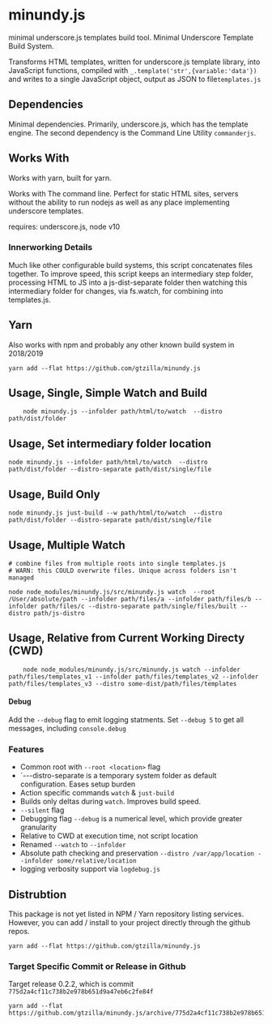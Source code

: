 
# minundy.js

minimal underscore.js templates build tool. Minimal Underscore Template Build System.

Transforms HTML templates, written for underscore.js template library, into JavaScript functions, compiled with `_.template('str',{variable:'data'})`
and writes to a single JavaScript object, output as JSON to file`templates.js`

## Dependencies

Minimal dependencies. Primarily, underscore.js, which has the template engine. The second dependency is the Command Line Utility `commanderjs`. 


## Works With

Works with yarn, built for yarn.

Works with The command line. Perfect for static HTML sites, servers without the ability to run nodejs as well as any place implementing underscore templates.

requires: underscore.js, node v10


### Innerworking Details

Much like other configurable build systems, this 
script concatenates files together. To improve speed,
this script keeps an intermediary step folder, processing HTML to JS into a js-dist-separate folder
then watching this intermediary folder for changes, via fs.watch, for combining into templates.js. 



## Yarn

Also works with npm and probably any other known build system in 2018/2019

	yarn add --flat https://github.com/gtzilla/minundy.js

## Usage, Single, Simple Watch and Build

```
	node minundy.js --infolder path/html/to/watch  --distro path/dist/folder
```

## Usage, Set intermediary folder location

```
node minundy.js --infolder path/html/to/watch  --distro path/dist/folder --distro-separate path/dist/single/file 
```

## Usage, Build Only

	node minundy.js just-build --w path/html/to/watch  --distro path/dist/folder --distro-separate path/dist/single/file 

## Usage, Multiple Watch

	# combine files from multiple roots into single templates.js
	# WARN: this COULD overwrite files. Unique across folders isn't managed
	
	node node_modules/minundy.js/src/minundy.js watch  --root /User/absolute/path --infolder path/files/a --infolder path/files/b --infolder path/files/c --distro-separate path/single/files/built --distro path/js-distro


## Usage, Relative from Current Working Directy (CWD)

```
	node node_modules/minundy.js/src/minundy.js watch --infolder path/files/templates_v1 --infolder path/files/templates_v2 --infolder path/files/templates_v3 --distro some-dist/path/files/templates
```


#### Debug

Add the `--debug` flag to emit logging statments. Set `--debug 5` to 
get all messages, including `console.debug`

### Features

+ Common root with `--root <location>` flag
+ `---distro-separate is a temporary system folder as default configuration. Eases setup burden
+ Action specific commands `watch` & `just-build`
+ Builds only deltas during `watch`. Improves build speed.
+ `--silent` flag
+ Debugging flag `--debug` is a numerical level, which provide greater granularity
+ Relative to CWD at execution time, not script location
+ Renamed `--watch` to `--infolder` 
+ Absolute path checking and preservation `--distro /var/app/location --infolder some/relative/location` 
+ logging verbosity support via `logdebug.js`

## Distrubtion

This package is not yet listed in NPM / Yarn repository listing services. However, you can add / install to your project directly through the github repos.

```
yarn add --flat https://github.com/gtzilla/minundy.js

```

### Target Specific Commit or Release in Github

Target release 0.2.2, which is commit `775d2a4cf11c738b2e978b651d9a47eb6c2fe84f`

```
yarn add --flat https://github.com/gtzilla/minundy.js/archive/775d2a4cf11c738b2e978b651d9a47eb6c2fe84f.tar.gz
```

